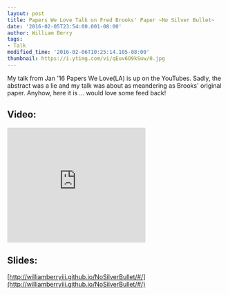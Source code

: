 ```yaml
---
layout: post
title: Papers We Love Talk on Fred Brooks' Paper ~No Silver Bullet~
date: '2016-02-05T23:54:00.001-08:00'
author: William Berry
tags:
- Talk
modified_time: '2016-02-06T10:25:14.105-08:00'
thumbnail: https://i.ytimg.com/vi/qEuv6O9kSuw/0.jpg
---
```


My talk from Jan '16 Papers We Love(LA) is up on the YouTubes.  Sadly, the 
abstract was a lie and my talk was about as meandering as Brooks' original 
paper.  Anyhow, here it is ... would love some feed back! 

## Video:
<iframe allowfullscreen="" class="YOUTUBE-iframe-video" 
data-thumbnail-src="https://i.ytimg.com/vi/qEuv6O9kSuw/0.jpg" frameborder="0" 
height="266" 
src="https://www.youtube.com/embed/qEuv6O9kSuw?feature=player_embedded" 
width="320"></iframe>

## Slides: 
[http://williamberryiii.github.io/NoSilverBullet/#/](http://williamberryiii.github.io/NoSilverBullet/#/) 